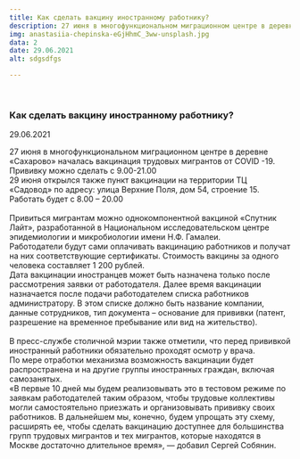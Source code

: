 ```yaml
---
title: Как сделать вакцину иностранному работнику?
description: 27 июня в многофункциональном миграционном центре в деревне «Сахарово» началась вакцинация трудовых мигрантов от COVID -19. Прививку можно сделать с 9.00-21.00
img: anastasiia-chepinska-eGjHhmC_3ww-unsplash.jpg
data: 2
date: 29.06.2021
alt: sdgsdfgs

---
```

<div class="row newsdetail">
<div class="md-2">&nbsp;</div>
<div class="md-8">
				<h3>Как сделать вакцину иностранному работнику?</h3>
					<p class="news-date">29.06.2021</p>
	<p>
				27 июня в многофункциональном миграционном центре в деревне «Сахарово» началась вакцинация трудовых мигрантов от COVID -19. Прививку можно сделать с 9.00-21.00<br>
 29 июня открылся также пункт вакцинации на территории ТЦ «Садовод» по адресу: улица Верхние Поля, дом 54, строение 15. Работать будет с 8.00 – 20.00<br>
<br>
 Привиться мигрантам можно однокомпонентной вакциной «Спутник Лайт», разработанной в Национальном исследовательском центре эпидемиологии и микробиологии имени Н.Ф. Гамалеи. <br>
 Работодатели будут сами оплачивать вакцинацию работников и получат на них соответствующие сертификаты. Стоимость вакцины за одного человека составляет 1 200 рублей.<br>
 Дата вакцинации иностранцев может быть назначена только после рассмотрения заявки от работодателя. Далее время вакцинации назначается после подачи работодателем списка работников администратору. В этом списке должно быть название компании, данные сотрудников, тип документа – основание для прививки (патент, разрешение на временное пребывание или вид на жительство). <br>
<br>
 В пресс-службе столичной мэрии также отметили, что перед прививкой иностранный работники обязательно проходят осмотр у врача.<br>
 По мере отработки механизма возможность вакцинации будет распространена и на другие группы иностранных граждан, включая самозанятых. <br>
«В первые 10 дней мы будем реализовывать это в тестовом режиме по заявкам работодателей таким образом, чтобы трудовые коллективы могли самостоятельно приезжать и организовывать прививку своих работников. В дальнейшем мы, конечно, будем упрощать эту схему, расширять ее, чтобы сделать вакцинацию доступнее для большинства групп трудовых мигрантов и тех мигрантов, которые находятся в Москве достаточно длительное время», — добавил Сергей Собянин.	</p>
	
	
</div>